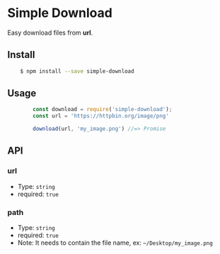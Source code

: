 # Simple Download
Easy download files from **url**.

## Install
```bash
	$ npm install --save simple-download
```


## Usage
```js
		const download = require('simple-download');
		const url = 'https://httpbin.org/image/png'

		download(url, 'my_image.png') //=> Promise

```

## API

### url
- Type: `string`
- required: `true`

### path
- Type: `string`
- required: `true`
- Note: It needs to contain the file name, ex: `~/Desktop/my_image.png`
